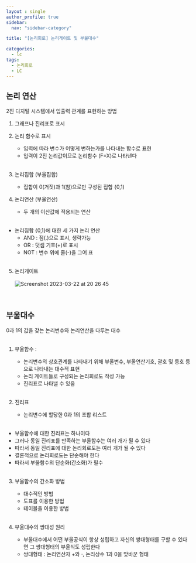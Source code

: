 ```yaml
---
layout : single
author_profile: true
sidebar: 
  nav: "sidebar-category"

title: "[논리회로] 논리게이트 및 부울대수"

categories:
  - lc
tags:
  - 논리회로
  - LC
---
```


## 논리 연산
2진 디지털 시스템에서 입출력 관계를 표현하는 방법<br>
1. 그래프나 진리표로 표시<br>
2. 논리 함수로 표시<br>
	- 입력에 따라 변수가 어떻게 변하는가를 나타내는 함수로 표현<br>
	- 입력이 2진 논리값이므로 논리함수 (F=X)로 나타낸다<br><br>

3. 논리집합 (부울집합)<br>
	- 집합이 0(거짓)과 1(참)으로만 구성된 집합 {0,1)<br>
4. 논리연산 (부울연산)<br>
	- 두 개의 이산값에 적용되는 연산<br><br>

* 논리집합 {0,1}에 대한 세 가지 논리 연산<br>
	- AND : 점(.)으로 표시, 생략가능<br>
	- OR : 덧셈 기호(+)로 표시<br>
	- NOT : 변수 위에 줄(-)을 그어 표<br><br>

5. 논리게이트<br><br>
![Screenshot 2023-03-22 at 20 26 45](https://user-images.githubusercontent.com/102012107/226890592-fba11ce3-58b0-45be-9dc5-73d07a65aa1c.JPG)

<br>

## 부울대수
0과 1의 값을 갖는 논리변수와 논리연산을 다루는 대수<br><br>

1. 부울함수 : <br>
	- 논리변수의 상호관계를 나타내기 위해 부울변수, 부울연산기호, 괄호 및 등호 등으로 나타내는 대수적 표현<br>
	- 논리 게이트들로 구성되는 논리회로도 작성 가능 <br>
	- 진리표로 나타낼 수 있음<br><br>

2. 진리표<br>
	- 논리변수에 할당한 0과 1의 조합 리스트<br><br>

* 부울함수에 대한 진리표는 하나이다<br>
* 그러나 동일 진리표를 만족하는 부울함수는 여러 개가 될 수 있다<br>
* 따라서 동일 진리표에 대한 논리회로도는 여러 개가 될 수 있다<br>
* 결론적으로 논리회로도는 단순해야 한다<br>
* 따라서 부울함수의 단순화(간소화)가 필수<br><br>

3. 부울함수의 간소화 방법<br>
	- 대수적인 방법<br>
	- 도표를 이용한 방법<br>
	- 테이블을 이용한 방법<br><br>

4. 부울대수의 쌍대성 원리<br>
	- 부울대수에서 어떤 부울공식이 항상 성립하고 자신의 쌍대형태를 구할 수 있다면 그 쌍대형태의 부울식도 성립한다<br>
	- 쌍대형태 : 논리연산자 +와 ·, 논리상수 1과 0을 맞바꾼 형태<br><br>
